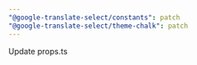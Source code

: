 ```yaml
---
"@google-translate-select/constants": patch
"@google-translate-select/theme-chalk": patch
---
```


Update props.ts
